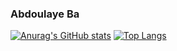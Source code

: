 ### Abdoulaye Ba
[![Anurag's GitHub stats](https://github-readme-stats.vercel.app/api?username=Abdi-29&count_private=true&show_icons=true&theme=radical)](https://github.com/anuraghazra/github-readme-stats)
[![Top Langs](https://github-readme-stats.vercel.app/api/top-langs/?username=Abdi-29)](https://github.com/anuraghazra/github-readme-stats)
